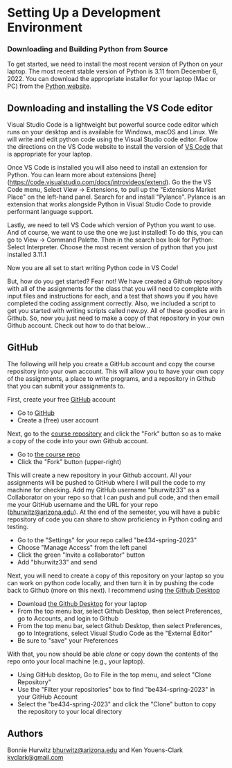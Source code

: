 # Setting Up a Development Environment

### Downloading and Building Python from Source

To get started, we need to install the most recent version of Python on your laptop. The most recent stable version of Python is 3.11 from December 6, 2022. You can download the appropriate installer for your laptop (Mac or PC) from the [Python website](https://www.python.org/downloads/release/python-3111/).


## Downloading and installing the VS Code editor

Visual Studio Code is a lightweight but powerful source code editor which runs on your desktop and is available for Windows, macOS and Linux. We will write and edit python code using the Visual Studio code editor. Follow the directions on the VS Code website to install the version of [VS Code](https://code.visualstudio.com/) that is appropriate for your laptop.

Once VS Code is installed you will also need to install an extension for Python. You can learn more about extensions [here] (https://code.visualstudio.com/docs/introvideos/extend). Go the the VS Code menu, Select View -> Extensions, to pull up the "Extensions Market Place" on the left-hand panel. Search for and install "Pylance". Pylance is an extension that works alongside Python in Visual Studio Code to provide performant language support.

Lastly, we need to tell VS Code which version of Python you want to use. And of course, we want to use the one we just installed! To do this, you can go to View -> Command Palette. Then in the search box look for Python: Select Interpreter. Choose the most recent version of python that you just installed 3.11.1

Now you are all set to start writing Python code in VS Code!

But, how do you get started? Fear not! We have created a Github repository with all of the assignments for the class that you will need to complete with input files and instructions for each, and a test that shows you if you have completed the coding assignment correctly. Also, we included a script to get you started with writing scripts called new.py. All of these goodies are in Github. So, now you just need to make a copy of that repository in your own Github account. Check out how to do that below...  

## GitHub

The following will help you create a GitHub account and copy the course repository into your own account.
This will allow you to have your own copy of the assignments, a place to write programs, and a repository in Github that you can submit your assignments to.  

First, create your free [GitHub](http://github.com) account 

* Go to [GitHub](http://github.com)
* Create a (free) user account

Next, go to the [course repository](https://github.com/bhurwitz33/be434-spring-2023) and click the "Fork" button so as to make a copy of the code into your own Github account. 

* Go to [the course repo](https://github.com/bhurwitz33/be434-spring-2023)
* Click the "Fork" button (upper-right)

This will create a new repository in your Github account. All your assignments will be pushed to GitHub where I will pull the code to my machine for checking. Add my GitHub username "bhurwitz33" as a Collaborator on your repo so that I can push and pull code, and then email me your GitHub username and the URL for your repo (bhurwitz@arizona.edu). At the end of the semester, you will have a public repository of code you can share to show proficiency in Python coding and testing. 

* Go to the "Settings" for your repo called "be434-spring-2023"
* Choose "Manage Access" from the left panel
* Click the green "Invite a collaborator" button
* Add "bhurwitz33" and send

Next, you will need to create a copy of this repository on your laptop so you can work on python code locally, and then turn it in by pushing the code back to Github (more on this next). I recommend using [the Github Desktop](https://desktop.github.com/)

* Download [the Github Desktop](https://desktop.github.com/) for your laptop
* From the top menu bar, select Github Desktop, then select Preferences, go to Accounts, and login to Github
* From the top menu bar, select Github Desktop, then select Preferences, go to Integrations, select Visual Studio Code as the "External Editor"
* Be sure to "save" your Preferences

With that, you now should be able _clone_ or copy down the contents of the repo onto your local machine (e.g., your laptop). 

* Using GitHub desktop, Go to File in the top menu, and select "Clone Repository"
* Use the "Filter your repositories" box to find "be434-spring-2023" in your GitHub Account
* Select the "be434-spring-2023" and click the "Clone" button to copy the repository to your local directory


## Authors

Bonnie Hurwitz <bhurwitz@arizona.edu> and Ken Youens-Clark <kyclark@gmail.com>

